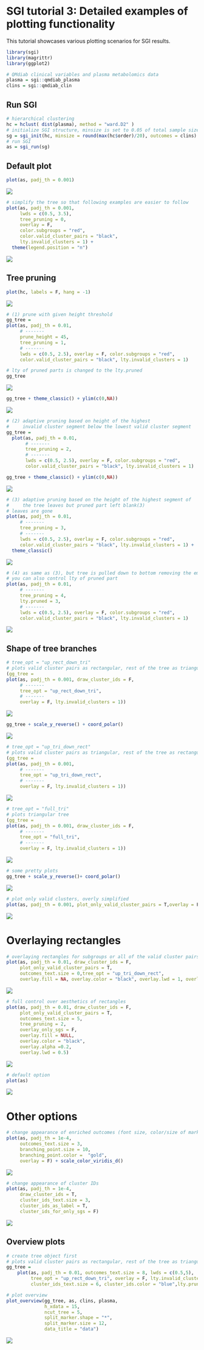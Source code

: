 SGI tutorial 3: Detailed examples of plotting functionality
================

This tutorial showcases various plotting scenarios for SGI results.

``` r
library(sgi)
library(magrittr)
library(ggplot2)

# QMdiab clinical variables and plasma metabolomics data 
plasma = sgi::qmdiab_plasma
clins = sgi::qmdiab_clin
```

## Run SGI

``` r
# hierarchical clustering
hc = hclust( dist(plasma), method = "ward.D2" )
# initialize SGI structure, minsize is set to 0.05 of total sample size
sg = sgi_init(hc, minsize = round(max(hc$order)/20), outcomes = clins)
# run SGI
as = sgi_run(sg)
```

## Default plot

``` r
plot(as, padj_th = 0.001)
```

![](03_tree_manipulation_files/figure-gfm/unnamed-chunk-4-1.png)<!-- -->

``` r
# simplify the tree so that following examples are easier to follow
plot(as, padj_th = 0.001, 
     lwds = c(0.5, 3.5),
     tree_pruning = 0,
     overlay = F,
     color.subgroups = "red", 
     color.valid_cluster_pairs = "black", 
     lty.invalid_clusters = 1) + 
  theme(legend.position = "n")
```

![](03_tree_manipulation_files/figure-gfm/unnamed-chunk-4-2.png)<!-- -->

## Tree pruning

``` r
plot(hc, labels = F, hang = -1)
```

![](03_tree_manipulation_files/figure-gfm/unnamed-chunk-5-1.png)<!-- -->

``` r
# (1) prune with given height threshold
gg_tree = 
plot(as, padj_th = 0.01,  
     # -------
     prune_height = 45,
     tree_pruning = 1, 
     # -------
     lwds = c(0.5, 2.5), overlay = F, color.subgroups = "red", 
     color.valid_cluster_pairs = "black", lty.invalid_clusters = 1)

# lty of pruned parts is changed to the lty.pruned
gg_tree
```

![](03_tree_manipulation_files/figure-gfm/unnamed-chunk-5-2.png)<!-- -->

``` r
gg_tree + theme_classic() + ylim(c(0,NA))
```

![](03_tree_manipulation_files/figure-gfm/unnamed-chunk-5-3.png)<!-- -->

``` r
# (2) adaptive pruning based on height of the highest 
#     invalid cluster segment below the lowest valid cluster segment
gg_tree = 
  plot(as, padj_th = 0.01, 
       # -------
       tree_pruning = 2, 
       # -------
       lwds = c(0.5, 2.5), overlay = F, color.subgroups = "red", 
       color.valid_cluster_pairs = "black", lty.invalid_clusters = 1)

gg_tree + theme_classic() + ylim(c(0,NA))
```

![](03_tree_manipulation_files/figure-gfm/unnamed-chunk-5-4.png)<!-- -->

``` r
# (3) adaptive pruning based on the height of the highest segment of 
#     the tree leaves but pruned part left blank(3) 
# leaves are gone
plot(as, padj_th = 0.01, 
     # -------
     tree_pruning = 3, 
     # -------
     lwds = c(0.5, 2.5), overlay = F, color.subgroups = "red", 
     color.valid_cluster_pairs = "black", lty.invalid_clusters = 1) + 
  theme_classic()
```

![](03_tree_manipulation_files/figure-gfm/unnamed-chunk-5-5.png)<!-- -->

``` r
# (4) as same as (3), but tree is pulled down to bottom removing the empty part 
# you can also control lty of pruned part
plot(as, padj_th = 0.01, 
     # -------
     tree_pruning = 4, 
     lty.pruned = 3,
     # -------
     lwds = c(0.5, 2.5), overlay = F, color.subgroups = "red", 
     color.valid_cluster_pairs = "black", lty.invalid_clusters = 1) 
```

![](03_tree_manipulation_files/figure-gfm/unnamed-chunk-5-6.png)<!-- -->

## Shape of tree branches

``` r
# tree_opt = "up_rect_down_tri" 
# plots valid cluster pairs as rectangular, rest of the tree as triangular
(gg_tree =
plot(as, padj_th = 0.001, draw_cluster_ids = F,
     # -------
     tree_opt = "up_rect_down_tri",
     # -------
     overlay = F, lty.invalid_clusters = 1))
```

![](03_tree_manipulation_files/figure-gfm/unnamed-chunk-6-1.png)<!-- -->

``` r
gg_tree + scale_y_reverse() + coord_polar()
```

![](03_tree_manipulation_files/figure-gfm/unnamed-chunk-6-2.png)<!-- -->

``` r
# tree_opt = "up_tri_down_rect" 
# plots valid cluster pairs as triangular, rest of the tree as rectangular
(gg_tree =
plot(as, padj_th = 0.001, 
     # -------
     tree_opt = "up_tri_down_rect",
     # -------
     overlay = F, lty.invalid_clusters = 1))
```

![](03_tree_manipulation_files/figure-gfm/unnamed-chunk-6-3.png)<!-- -->

``` r
# tree_opt = "full_tri" 
# plots triangular tree
(gg_tree =
plot(as, padj_th = 0.001, draw_cluster_ids = F,
     # -------
     tree_opt = "full_tri",
     # -------
     overlay = F, lty.invalid_clusters = 1))
```

![](03_tree_manipulation_files/figure-gfm/unnamed-chunk-6-4.png)<!-- -->

``` r
# some pretty plots
gg_tree + scale_y_reverse()+ coord_polar()
```

![](03_tree_manipulation_files/figure-gfm/unnamed-chunk-6-5.png)<!-- -->

``` r
# plot only valid clusters, overly simplified 
plot(as, padj_th = 0.001, plot_only_valid_cluster_pairs = T,overlay = F)
```

![](03_tree_manipulation_files/figure-gfm/unnamed-chunk-6-6.png)<!-- -->

# Overlaying rectangles

``` r
# overlaying rectangles for subgroups or all of the valid cluster pairs
plot(as, padj_th = 0.01, draw_cluster_ids = F,
     plot_only_valid_cluster_pairs = T, 
     outcomes_text.size = 0,tree_opt = "up_tri_down_rect",
     overlay.fill = NA, overlay.color = "black", overlay.lwd = 1, overlay.lty = 3)
```

![](03_tree_manipulation_files/figure-gfm/unnamed-chunk-7-1.png)<!-- -->

``` r
# full control over aesthetics of rectangles
plot(as, padj_th = 0.01, draw_cluster_ids = F,
     plot_only_valid_cluster_pairs = T, 
     outcomes_text.size = 5,
     tree_pruning = 2,
     overlay_only_sgs = F,
     overlay.fill = NULL, 
     overlay.color = "black",
     overlay.alpha =0.2,
     overlay.lwd = 0.5) 
```

![](03_tree_manipulation_files/figure-gfm/unnamed-chunk-7-2.png)<!-- -->

``` r
# default option
plot(as)
```

![](03_tree_manipulation_files/figure-gfm/unnamed-chunk-7-3.png)<!-- -->

# Other options

``` r
# change appearance of enriched outcomes (font size, color/size of markings)  
plot(as, padj_th = 1e-4, 
     outcomes_text.size = 3,
     branching_point.size = 10, 
     branching_point.color =  "gold", 
     overlay = F) + scale_color_viridis_d()
```

![](03_tree_manipulation_files/figure-gfm/unnamed-chunk-8-1.png)<!-- -->

``` r
# change appearance of cluster IDs
plot(as, padj_th = 1e-4, 
     draw_cluster_ids = T,
     cluster_ids_text.size = 3,
     cluster_ids_as_label = T, 
     cluster_ids_for_only_sgs = F)
```

![](03_tree_manipulation_files/figure-gfm/unnamed-chunk-8-2.png)<!-- -->

## Overview plots

``` r
# create tree object first
# plots valid cluster pairs as rectangular, rest of the tree as triangular
gg_tree =
    plot(as, padj_th = 0.01, outcomes_text.size = 8, lwds = c(0.5,5),
         tree_opt = "up_rect_down_tri", overlay = F, lty.invalid_clusters = 1, 
         cluster_ids_text.size = 6, cluster_ids.color = "blue",lty.pruned = 1)
```

``` r
# plot overview
plot_overview(gg_tree, as, clins, plasma, 
              h_xdata = 15, 
              ncut_tree = 5, 
              split_marker.shape = "*",
              split_marker.size = 12,
              data_title = "data")
```

![](03_tree_manipulation_files/figure-gfm/unnamed-chunk-10-1.png)<!-- -->
